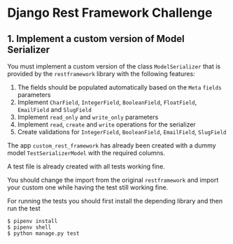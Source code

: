 # Django Rest Framework Challenge

## 1. Implement a custom version of Model Serializer 

You must implement a custom version of the class `ModelSerializer` that is provided by the `restframework` library with the following features:

1. The fields should be populated automatically based on the `Meta` `fields` parameters 
2. Implement `CharField`, `IntegerField`, `BooleanField`, `FloatField`, `EmailField` and `SlugField`
3. Implement `read_only` and `write_only` parameters 
4. Implement `read`, `create` and `write` operations for the serializer
5. Create validations for `IntegerField`, `BooleanField`, `EmailField`, `SlugField`

The app `custom_rest_framework` has already been created with a dummy model `TestSerializerModel` with the required columns. 

A test file is already created with all tests working fine. 

You should change the import from the original `restframework` and import your custom one while having the test still working fine. 

For running the tests you should first install the depending library and then run the test

```
$ pipenv install
$ pipenv shell
$ python manage.py test
```